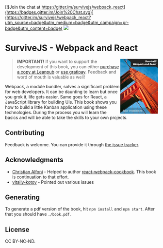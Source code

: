 [![Join the chat at https://gitter.im/survivejs/webpack_react](https://badges.gitter.im/Join%20Chat.svg)](https://gitter.im/survivejs/webpack_react?utm_source=badge&utm_medium=badge&utm_campaign=pr-badge&utm_content=badge) <a href="https://gratipay.com/bebraw/"><img src="https://img.shields.io/gratipay/bebraw.svg"></a>

# SurviveJS - Webpack and React

<img align="right" width="124" height="180" src="manuscript/images/title_page_small.jpg">

> **IMPORTANT!** If you want to support the development of this book, you can either [purchase a copy at Leanpub](https://leanpub.com/survivejs_webpack) or [use gratipay](https://gratipay.com/bebraw/). Feedback and word of mouth is valuable as well!

Webpack, a module bundler, solves a significant problem for web developers. It can be daunting to learn but once you grok it, life gets easier. Same goes for React, a JavaScript library for building UIs. This book shows you how to build a little Kanban application using these technologies. During the process you will learn the basics and will be able to take the skills to your own projects.

## Contributing

Feedback is welcome. You can provide it through [the issue tracker](https://github.com/survivejs/webpack_react/issues).

## Acknowledgments

* [Christian Alfoni](https://github.com/christianalfoni) - Helped to author [react-webpack-cookbook](https://github.com/christianalfoni/react-webpack-cookbook). This book is continuation to that effort.
* [vitaliy-kotov](https://github.com/vitaliy-kotov) - Pointed out various issues

## Generating

To generate a pdf version of the book, hit `npm install` and `npm start`. After that you should have `./book.pdf`.

## License

CC BY-NC-ND.
